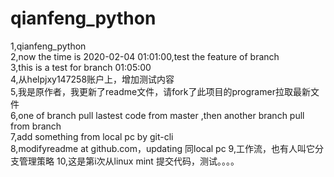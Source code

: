 # qianfeng_python  
1,qianfeng_python  
2,now the time is 2020-02-04 01:01:00,test the feature of branch   
3,this is a test for branch 01:05:00  
4,从helpjxy147258账户上，增加测试内容  
5,我是原作者，我更新了readme文件，请fork了此项目的programer拉取最新文件  
6,one of branch pull lastest code from master ,then another branch pull from branch  
7,add something from local pc by git-cli  
8,modifyreadme at github.com，updating 同local pc
9,工作流，也有人叫它分支管理策略
10,这是第i次从linux mint 提交代码，测试。。。。
